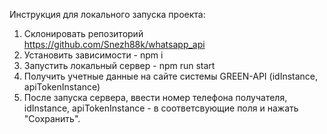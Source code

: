 Инструкция для локального запуска проекта:

1. Склонировать репозиторий https://github.com/Snezh88k/whatsapp_api
2. Установить зависимости - npm i
3. Запустить локальный сервер - npm run start
4. Получить учетные данные на сайте системы GREEN-API (idInstance, apiTokenInstance)
5. После запуска сервера, ввести номер телефона получателя, idInstance, apiTokenInstance - в соответсвующие поля и нажать "Сохранить".
